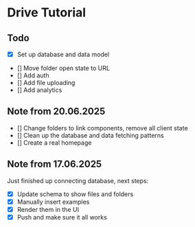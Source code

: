# Drive Tutorial

## Todo

- [x] Set up database and data model
- [] Move folder open state to URL
- [] Add auth
- [] Add file uploading
- [] Add analytics

## Note from 20.06.2025

- [] Change folders to link components, remove all client state
- [] Clean up the database and data fetching patterns
- [] Create a real homepage

## Note from 17.06.2025

Just finished up connecting database, next steps:

- [x] Update schema to show files and folders
- [x] Manually insert examples
- [x] Render them in the UI
- [x] Push and make sure it all works
